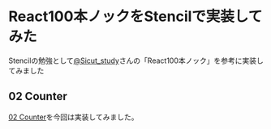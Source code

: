 # React100本ノックをStencilで実装してみた
Stencilの勉強として[@Sicut_study](https://qiita.com/Sicut_study)さんの「React100本ノック」を参考に実装してみました

## 02 Counter
[02 Counter](https://qiita.com/Sicut_study/items/82059f9cbb5b2996e5b3)を今回は実装してみました。
